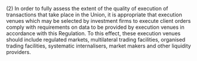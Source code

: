 (2) In order to fully assess the extent of the quality of execution of transactions that take place in the Union, it is appropriate that execution venues which may be selected by investment firms to execute client orders comply with requirements on data to be provided by execution venues in accordance with this Regulation. To this effect, these execution venues should include regulated markets, multilateral trading facilities, organised trading facilities, systematic internalisers, market makers and other liquidity providers.